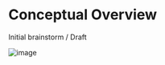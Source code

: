 # Conceptual Overview
Initial brainstorm / Draft

![image](https://github.com/fdraeger/eChessBoard/assets/19647221/110eb60a-c582-4064-b1f1-1aec4c8c27d6)
